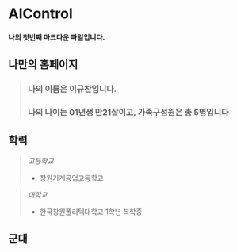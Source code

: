 # AIControl

#### 나의 첫번째 마크다운 파일입니다.

## 나만의 홈페이지

> ### 나의 이름은 이규찬입니다.
> ### 나의 나이는 01년생 만21살이고, 가족구성원은 총 5명입니다

## 학력

>*고등학교* 
>+ 창원기계공업고등학교

>*대학교*
>+ 한국창원폴리텍대학교 1학년 복학중

## <u></u> 군대 <u></u>

>
